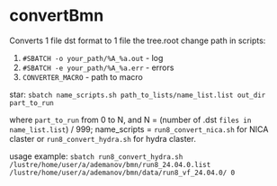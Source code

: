 # convertBmn

Converts 1 file dst format to 1 file the tree.root
change path in scripts:
1. `#SBATCH -o your_path/%A_%a.out` - log
2. `#SBATCH -e your_path/%A_%a.err` - errors 
3. `CONVERTER_MACRO` - path to macro

star: 
`sbatch name_scripts.sh path_to_lists/name_list.list out_dir part_to_run`

where `part_to_run` from 0 to N, and N = (number of .dst `files in name_list.list`) / 999; name_scripts = `run8_convert_nica.sh` for NICA claster or `run8_convert_hydra.sh` for hydra claster.

usage example:
`sbatch run8_convert_hydra.sh /lustre/home/user/a/ademanov/bmn/run8_24.04.0.list /lustre/home/user/a/ademanov/bmn/data/run8_vf_24.04.0/ 0`

